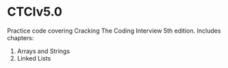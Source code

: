 # CTCIv5.0
Practice code covering Cracking The Coding Interview 5th edition. Includes chapters:

1. Arrays and Strings
2. Linked Lists
